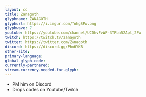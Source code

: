 ```yaml
---
layout: cc
title: Zanagoth
glyphname: ZANAGOTH
glyphurl: https://i.imgur.com/7nhgSPw.png
glyphwave: 7
youtube: https://youtube.com/channel/UCDhvFvWP-3TPba52Apt_2Pw
twitch: https://twitch.tv/zanagoth
twitter: https://twitter.com/Zanagoth
discord: https://discord.gg/Phu6YKB
other-site: 
primary-language: 
global-glyph-code: 
currently-partnered: 
stream-currency-needed-for-glyph: 
---
```

* PM him on Discord
* Drops codes on Youtube/Twitch
